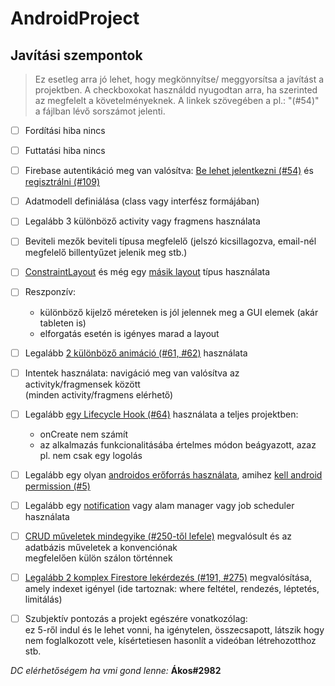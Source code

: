 # AndroidProject

## Javítási szempontok
> Ez esetleg arra jó lehet, hogy megkönnyítse/ meggyorsítsa a javítást a projektben. A checkboxokat használdd nyugodtan arra, ha szerinted az megfelelt a követelményeknek. A linkek szövegében a pl.: "(#54)" a fájlban lévő sorszámot jelenti.

- [ ] Fordítási hiba nincs 

- [ ] Futtatási hiba nincs

- [ ] Firebase autentikáció meg van valósítva: [Be lehet jelentkezni (#54)](./app/src/main/java/com/app/nutritionalsupplements/activities/LoginActivity.java) és [regisztrálni (#109)](./app/src/main/java/com/app/nutritionalsupplements/activities/SignUpActivity.java)

- [ ] Adatmodell definiálása (class vagy interfész formájában)

- [ ] Legalább 3 különböző activity vagy fragmens használata

- [ ] Beviteli mezők beviteli típusa megfelelő (jelszó kicsillagozva, email-nél megfelelő billentyűzet jelenik meg stb.)

- [ ] [ConstraintLayout](./app/src/main/res/layout/activity_main.xml) és még egy [másik layout](./app/src/main/res/layout/activity_login.xml) típus használata

- [ ] Reszponzív:  
    - különböző kijelző méreteken is jól jelennek meg a GUI elemek (akár tableten is)  
    - elforgatás esetén is igényes marad a layout

- [ ] Legalább [2 különböző animáció (#61, #62)](./app/src/main/java/com/app/nutritionalsupplements/adapters/ProductAdapter.java) használata

- [ ] Intentek használata: navigáció meg van valósítva az activityk/fragmensek között  
(minden activity/fragmens elérhető)

- [ ] Legalább [egy Lifecycle Hook (#64)](./app/src/main/java/com/app/nutritionalsupplements/activities/MainActivity.java) használata a teljes projektben:  
    - onCreate nem számít  
    - az alkalmazás funkcionalitásába értelmes módon beágyazott, azaz pl. nem csak egy logolás

- [ ] Legalább egy olyan [androidos erőforrás használata](./app/src/main/java/com/app/nutritionalsupplements/Device.java), amihez [kell android permission (#5)](./app/src/main/AndroidManifest.xml)

- [ ] Legalább egy [notification](./app/src/main/java/com/app/nutritionalsupplements/NotificationHandler.java) vagy alam manager vagy job scheduler használata

- [ ] [CRUD műveletek mindegyike (#250-től lefele)](./app/src/main/java/com/app/nutritionalsupplements/activities/MainActivity.java) megvalósult és az adatbázis műveletek a konvenciónak  
megfelelően külön szálon történnek

- [ ] [Legalább 2 komplex Firestore lekérdezés (#191, #275)](./app/src/main/java/com/app/nutritionalsupplements/activities/MainActivity.java) megvalósítása, amely indexet igényel (ide tartoznak: where feltétel, rendezés, léptetés, limitálás)

- [ ] Szubjektív pontozás a projekt egészére vonatkozólag:  
ez 5-ről indul és le lehet vonni, ha igénytelen, összecsapott, látszik hogy nem foglalkozott vele, kísértetiesen hasonlít a videóban létrehozotthoz stb.


*DC elérhetőségem ha vmi gond lenne:* **Ákos#2982**